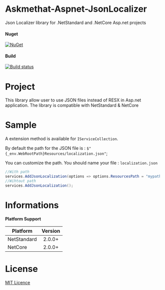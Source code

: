 # Askmethat-Aspnet-JsonLocalizer
Json Localizer library for .NetStandard and .NetCore Asp.net projects

#### Nuget
[![NuGet](https://img.shields.io/nuget/dt/Askmethat.XForms.Controls.svg)](https://www.nuget.org/packages/Askmethat.XForms.Controls)

#### Build

[![Build status](https://ci.appveyor.com/api/projects/status/2bdb22tpe1brbcs3/branch/master?svg=true)](https://ci.appveyor.com/project/AlexTeixeira/askmethat-xforms-controls/branch/master)

# Project

This library allow user to use JSON files instead of RESX in Asp.net application.
The library is compatible with NetStandard & NetCore

# Sample

A extension method is available for `IServiceCollection`.

By default the path for the JSON file is : `$"{_env.WebRootPath}Resources/localization.json"`;

You can customize the path. You should name your file : `localization.json`

``` cs
//With path
services.AddJsonLocalization(options => options.ResourcesPath = "mypath");
//Wihtout path
services.AddJsonLocalization();
```

# Informations

**Platform Support**

|Platform|Version|
| -------------------  | :------------------: |
|NetStandard|2.0.0+|
|NetCore|2.0.0+|

# License

[MIT Licence](https://github.com/AlexTeixeira/Askmethat-Aspnet-JsonLocalizer/blob/master/LICENSE)
